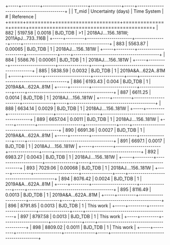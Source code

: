 +-----+---------+----------------------+---------------+-----+------------------------------------------+
|     |   T_mid |   Uncertainty (days) | Time System   | #   | Reference                                |
+=====+=========+======================+===============+=====+==========================================+
| 882 | 5197.58 |              0.0018  | BJD_TDB       | >1  | 2018AJ....156..181W; 2011ApJ...733..116B |
+-----+---------+----------------------+---------------+-----+------------------------------------------+
| 883 | 5563.87 |              0.00065 | BJD_TDB       | 1   | 2018AJ....156..181W                      |
+-----+---------+----------------------+---------------+-----+------------------------------------------+
| 884 | 5586.76 |              0.00061 | BJD_TDB       | 1   | 2018AJ....156..181W                      |
+-----+---------+----------------------+---------------+-----+------------------------------------------+
| 885 | 5838.59 |              0.0032  | BJD_TDB       | 1   | 2019A&A...622A..81M                      |
+-----+---------+----------------------+---------------+-----+------------------------------------------+
| 886 | 6193.43 |              0.004   | BJD_TDB       | 1   | 2019A&A...622A..81M                      |
+-----+---------+----------------------+---------------+-----+------------------------------------------+
| 887 | 6611.25 |              0.0014  | BJD_TDB       | 1   | 2018AJ....156..181W                      |
+-----+---------+----------------------+---------------+-----+------------------------------------------+
| 888 | 6634.14 |              0.0029  | BJD_TDB       | 1   | 2018AJ....156..181W                      |
+-----+---------+----------------------+---------------+-----+------------------------------------------+
| 889 | 6657.04 |              0.0011  | BJD_TDB       | 1   | 2018AJ....156..181W                      |
+-----+---------+----------------------+---------------+-----+------------------------------------------+
| 890 | 6691.36 |              0.0027  | BJD_TDB       | 1   | 2019A&A...622A..81M                      |
+-----+---------+----------------------+---------------+-----+------------------------------------------+
| 891 | 6697.1  |              0.0017  | BJD_TDB       | 1   | 2018AJ....156..181W                      |
+-----+---------+----------------------+---------------+-----+------------------------------------------+
| 892 | 6983.27 |              0.0043  | BJD_TDB       | 1   | 2018AJ....156..181W                      |
+-----+---------+----------------------+---------------+-----+------------------------------------------+
| 893 | 7029.06 |              0.00068 | BJD_TDB       | 1   | 2018AJ....156..181W                      |
+-----+---------+----------------------+---------------+-----+------------------------------------------+
| 894 | 8076.42 |              0.0024  | BJD_TDB       | 1   | 2019A&A...622A..81M                      |
+-----+---------+----------------------+---------------+-----+------------------------------------------+
| 895 | 8116.49 |              0.0013  | BJD_TDB       | 1   | 2019A&A...622A..81M                      |
+-----+---------+----------------------+---------------+-----+------------------------------------------+
| 896 | 8791.85 |              0.0013  | BJD_TDB       | 1   | This work                                |
+-----+---------+----------------------+---------------+-----+------------------------------------------+
| 897 | 8797.58 |              0.0013  | BJD_TDB       | 1   | This work                                |
+-----+---------+----------------------+---------------+-----+------------------------------------------+
| 898 | 8809.02 |              0.0011  | BJD_TDB       | 1   | This work                                |
+-----+---------+----------------------+---------------+-----+------------------------------------------+